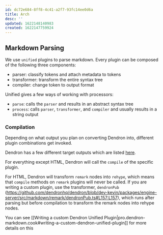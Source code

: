 ```yaml
---
id: dc72e684-8ff8-4c41-a2f7-93fc14ee0d6a
title: Arch
desc: ''
updated: 1622148140983
created: 1622147759924
---
```



## Markdown Parsing

We use `unified` plugins to parse markdown. Every plugin can be composed of the following three components:
- parser: classify tokens and attach metadata to tokens
- transformer: transform the entire syntax tree
- compiler: change token to output format

Unified gives a few ways of working with processors:
- `parse`: calls the `parser` and results in an abstract syntax tree
- `process`: calls `parser`, `transformer`, and `compiler` and usually results in a string output

### Compilation
Depending on what output you plan on converting Dendron into, different plugin combinations get invoked.

Dendron has a few different target outputs which are listed [here](https://github.com/dendronhq/dendron/blob/integ-publish/packages/engine-server/src/markdown/types.ts#L45:L45).

For everything except HTML, Dendron will call the `compile` of the specific plugin.

For HTML, Dendron will transform `remark` nodes into `rehype`, which means that `compile` methods on `remark` plugins will never be called. If you are writing a custom plugin, use the transformer, `dendronPub` (https://github.com/dendronhq/dendron/blob/dev-kevin/packages/engine-server/src/markdown/remark/dendronPub.ts#L157:L157), which runs after parsing but before compilation to transform the remark nodes into rehype nodes. 

You can see [[Writing a custom Dendron Unified Plugin|pro.dendron-markdown.cook#writing-a-custom-dendron-unified-plugin]] for more details on this